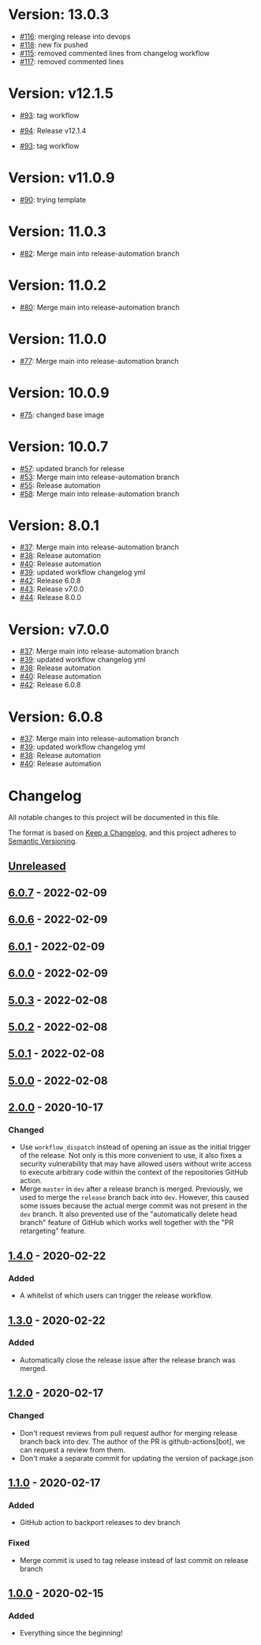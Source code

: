# Version: 13.0.3

* [#116](https://github.com/majid-vultara/cypress-test/pull/116): merging release into devops 
* [#118](https://github.com/majid-vultara/cypress-test/pull/118): new fix pushed
* [#115](https://github.com/majid-vultara/cypress-test/pull/115): removed commented lines from changelog workflow
* [#117](https://github.com/majid-vultara/cypress-test/pull/117): removed commented lines



# Version: v12.1.5

* [#93](https://github.com/majid-vultara/cypress-test/pull/93): tag workflow
* [#94](https://github.com/majid-vultara/cypress-test/pull/94): Release v12.1.4

* [#93](https://github.com/majid-vultara/cypress-test/pull/93): tag workflow



# Version: v11.0.9

* [#90](https://github.com/majid-vultara/cypress-test/pull/90): trying template
# Version: 11.0.3

* [#82](https://github.com/majid-vultara/cypress-test/pull/82): Merge main into release-automation branch


# Version: 11.0.2

* [#80](https://github.com/majid-vultara/cypress-test/pull/80): Merge main into release-automation branch


# Version: 11.0.0

* [#77](https://github.com/majid-vultara/cypress-test/pull/77): Merge main into release-automation branch


# Version: 10.0.9

* [#75](https://github.com/majid-vultara/cypress-test/pull/75): changed base image


# Version: 10.0.7

* [#57](https://github.com/majid-vultara/cypress-test/pull/57): updated branch for release
* [#53](https://github.com/majid-vultara/cypress-test/pull/53): Merge main into release-automation branch
* [#55](https://github.com/majid-vultara/cypress-test/pull/55): Release automation
* [#58](https://github.com/majid-vultara/cypress-test/pull/58): Merge main into release-automation branch


# Version: 8.0.1

* [#37](https://github.com/majid-vultara/cypress-test/pull/37): Merge main into release-automation branch
* [#38](https://github.com/majid-vultara/cypress-test/pull/38): Release automation
* [#40](https://github.com/majid-vultara/cypress-test/pull/40): Release automation
* [#39](https://github.com/majid-vultara/cypress-test/pull/39): updated workflow changelog yml
* [#42](https://github.com/majid-vultara/cypress-test/pull/42): Release 6.0.8
* [#43](https://github.com/majid-vultara/cypress-test/pull/43): Release v7.0.0
* [#44](https://github.com/majid-vultara/cypress-test/pull/44): Release 8.0.0


# Version: v7.0.0

* [#37](https://github.com/majid-vultara/cypress-test/pull/37): Merge main into release-automation branch
* [#39](https://github.com/majid-vultara/cypress-test/pull/39): updated workflow changelog yml
* [#38](https://github.com/majid-vultara/cypress-test/pull/38): Release automation
* [#40](https://github.com/majid-vultara/cypress-test/pull/40): Release automation
* [#42](https://github.com/majid-vultara/cypress-test/pull/42): Release 6.0.8


# Version: 6.0.8

* [#37](https://github.com/majid-vultara/cypress-test/pull/37): Merge main into release-automation branch
* [#39](https://github.com/majid-vultara/cypress-test/pull/39): updated workflow changelog yml
* [#38](https://github.com/majid-vultara/cypress-test/pull/38): Release automation
* [#40](https://github.com/majid-vultara/cypress-test/pull/40): Release automation


# Changelog

All notable changes to this project will be documented in this file.

The format is based on [Keep a Changelog](https://keepachangelog.com/en/1.0.0/),
and this project adheres to [Semantic Versioning](https://semver.org/spec/v2.0.0.html).

## [Unreleased]

## [6.0.7] - 2022-02-09

## [6.0.6] - 2022-02-09

## [6.0.1] - 2022-02-09

## [6.0.0] - 2022-02-09

## [5.0.3] - 2022-02-08

## [5.0.2] - 2022-02-08

## [5.0.1] - 2022-02-08

## [5.0.0] - 2022-02-08

## [2.0.0] - 2020-10-17

### Changed

-   Use `workflow_dispatch` instead of opening an issue as the initial trigger of the release.
    Not only is this more convenient to use, it also fixes a security vulnerability that may have allowed users without write access to execute arbitrary code within the context of the repositories GitHub action.
-   Merge `master` in `dev` after a release branch is merged.
    Previously, we used to merge the `release` branch back into `dev`.
    However, this caused some issues because the actual merge commit was not present in the `dev` branch.
    It also prevented use of the "automatically delete head branch" feature of GitHub which works well together with the "PR retargeting" feature.

## [1.4.0] - 2020-02-22

### Added

-   A whitelist of which users can trigger the release workflow.

## [1.3.0] - 2020-02-22

### Added

-   Automatically close the release issue after the release branch was merged.

## [1.2.0] - 2020-02-17

### Changed

-   Don't request reviews from pull request author for merging release branch back into dev.
    The author of the PR is github-actions[bot], we can request a review from them.
-   Don't make a separate commit for updating the version of package.json

## [1.1.0] - 2020-02-17

### Added

-   GitHub action to backport releases to dev branch

### Fixed

-   Merge commit is used to tag release instead of last commit on release branch

## [1.0.0] - 2020-02-15

### Added

-   Everything since the beginning!

[Unreleased]: https://github.com/majid-vultara/cypress-test/compare/6.0.7...HEAD

[6.0.7]: https://github.com/majid-vultara/cypress-test/compare/6.0.6...6.0.7

[6.0.6]: https://github.com/majid-vultara/cypress-test/compare/6.0.1...6.0.6

[6.0.1]: https://github.com/majid-vultara/cypress-test/compare/6.0.0...6.0.1

[6.0.0]: https://github.com/majid-vultara/cypress-test/compare/5.0.3...6.0.0

[5.0.5]: https://github.com/majid-vultara/cypress-test/compare/5.0.4...5.0.5

[5.0.4]: https://github.com/majid-vultara/cypress-test/compare/5.0.3...5.0.4

[5.0.3]: https://github.com/majid-vultara/cypress-test/compare/2.0.0...5.0.3

[Unreleased]: https://github.com/majid-vultara/cypress-test/compare/5.0.2...HEAD

[5.0.2]: https://github.com/majid-vultara/cypress-test/compare/2.0.0...5.0.2

[Unreleased]: https://github.com/majid-vultara/cypress-test/compare/5.0.1...HEAD

[5.0.1]: https://github.com/majid-vultara/cypress-test/compare/5.0.0...5.0.1

[5.0.0]: https://github.com/majid-vultara/cypress-test/compare/2.0.0...5.0.0

[2.0.0]: https://github.com/thomaseizinger/github-action-gitflow-release-workflow/compare/1.4.0...2.0.0

[1.4.0]: https://github.com/thomaseizinger/github-action-gitflow-release-workflow/compare/1.3.0...1.4.0

[1.3.0]: https://github.com/thomaseizinger/github-action-gitflow-release-workflow/compare/1.2.0...1.3.0

[1.2.0]: https://github.com/thomaseizinger/github-action-gitflow-release-workflow/compare/1.1.0...1.2.0

[1.1.0]: https://github.com/thomaseizinger/github-action-gitflow-release-workflow/compare/1.0.0...1.1.0

[1.0.0]: https://github.com/thomaseizinger/github-action-gitflow-release-workflow/compare/794c3ba521cae6b168def8bdbfe1aa6a2c285257...1.0.0
